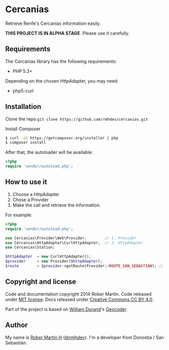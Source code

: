 # Cercanias

Retrieve Renfe's Cercanías information easily.

**THIS PROJECT IS IN ALPHA STAGE**. Please use it carefully.

## Requirements

The Cercanias library has the following requirements:

- PHP 5.3+

Depending on the chosen HttpAdapter, you may need:

- php5-curl

## Installation

Clone the repo:`git clone https://github.com/rmhdev/cercanias.git`

Install Composer

``` bash
$ curl -sS https://getcomposer.org/installer | php
$ composer install
```

After that, the autoloader will be available:

``` php
<?php
require 'vendor/autoload.php';
```


## How to use it

1. Choose a HttpAdapter
2. Chose a Provider
3. Make the call and retrieve the information.

For example:

``` php
<?php
require 'vendor/autoload.php';

use Cercanias\Provider\Web\Provider;        // 1. Provider
use Cercanias\HttpAdapter\CurlHttpAdapter;  // 2. HttpAdapter
use Cercanias\Station;

$httpAdapter  = new CurlHttpAdapter();
$provider     = new Provider($httpAdapter);
$route        = $provider->getRoute(Provider::ROUTE_SAN_SEBASTIAN); // 3. Call
```

## Copyright and license

Code and documentation copyright 2014 Rober Martín.
Code released under [MIT license](LICENSE).
Docs released under [Creative Commons CC BY 4.0][].

Part of the project is based on [William Durand]'s [Geocoder][].

## Author

My name is [Rober Martín H][] ([@rmhdev][]). I'm a developer from Donostia / San Sebastián.

[Creative Commons CC BY 4.0]: http://creativecommons.org/licenses/by/4.0/
[William Durand]: http://williamdurand.fr/
[Geocoder]: https://github.com/geocoder-php/Geocoder
[Rober Martín H]: http://rmhdev.net/
[@rmhdev]: http://twitter.com/rmhdev
